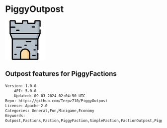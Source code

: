 # PiggyOutpost
<img src="https://raw.githubusercontent.com/Terpz710/PiggyOutpost/80d811d6e2d1b89008e3a19b36ebc4f469454200/icon.png" width="128" height="128" />

## Outpost features for PiggyFactions
```properties
Version: 1.0.0
    API: 5.0.0
    Updated: 09-03-2024 02:04:50 UTC
Repo: https://github.com/Terpz710/PiggyOutpost
License: Apache-2.0
Categories: General,Fun,Minigame,Economy
Keywords: Outpost,Factions,Faction,PiggyFaction,SimpleFaction,FactionOutpost,PiggyOutpost,Simple
```